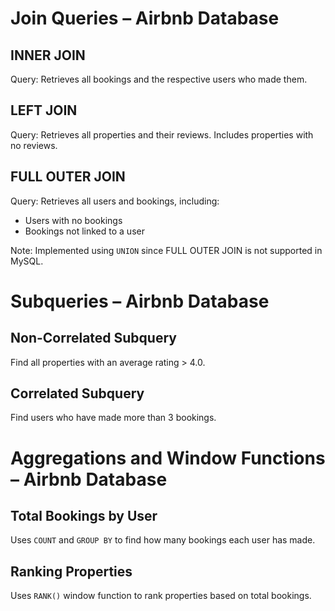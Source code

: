 # Join Queries – Airbnb Database

## INNER JOIN
Query: Retrieves all bookings and the respective users who made them.

## LEFT JOIN
Query: Retrieves all properties and their reviews. Includes properties with no reviews.

## FULL OUTER JOIN
Query: Retrieves all users and bookings, including:
- Users with no bookings
- Bookings not linked to a user

Note: Implemented using `UNION` since FULL OUTER JOIN is not supported in MySQL.
# Subqueries – Airbnb Database

## Non-Correlated Subquery
Find all properties with an average rating > 4.0.

## Correlated Subquery
Find users who have made more than 3 bookings.
# Aggregations and Window Functions – Airbnb Database

## Total Bookings by User
Uses `COUNT` and `GROUP BY` to find how many bookings each user has made.

## Ranking Properties
Uses `RANK()` window function to rank properties based on total bookings.
